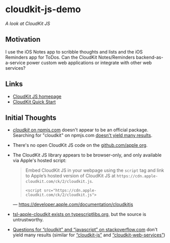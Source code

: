 # cloudkit-js-demo

_A look at CloudKit JS_

## Motivation

I use the iOS Notes app to scribble thoughts and lists and the iOS Reminders app for ToDos. Can the CloudKit Notes/Reminders backend-as-a-service power custom web applications or integrate with other web services?

## Links

* [CloudKit JS homepage](https://developer.apple.com/documentation/cloudkitjs)
* [CloudKit Quick Start](https://developer.apple.com/library/archive/documentation/DataManagement/Conceptual/CloudKitQuickStart/Introduction/Introduction.html#//apple_ref/doc/uid/TP40014987)

## Initial Thoughts

* [_cloudkit_ on npmjs.com](https://www.npmjs.com/package/cloudkit) doesn't appear to be an official package. Searching for "cloudkit" on npmjs.com [doesn't yield many results](https://www.npmjs.com/search?q=cloudkit).
* There's no open CloudKit JS code on the [github.com/apple org](https://github.com/apple).
* The CloudKit JS library appears to be browser-only, and only available via Apple's hosted script:

    > Embed CloudKit JS in your webpage using the `script` tag and link to Apple’s hosted version of CloudKit JS at `https://cdn.apple-cloudkit.com/ck/2/cloudkit.js`.
    >
    > ```
    > <script src="https://cdn.apple-cloudkit.com/ck/2/cloudkit.js">
    > ```

    — https://developer.apple.com/documentation/cloudkitjs
* [tsl-apple-cloudkit exists on typescriptlibs.org](https://typescriptlibs.org/tsl-apple-cloudkit/), but the source is untrustworthy.
* [Questions for “cloudkit” and “javascript” on stackoverflow.com](https://stackoverflow.com/questions/tagged/cloudkit+javascript) don't yield many results (similar for [“cloudkit-js”](https://stackoverflow.com/search?q=cloudkit-js) and [“cloudkit-web-services”](https://stackoverflow.com/questions/tagged/cloudkit-web-services))
